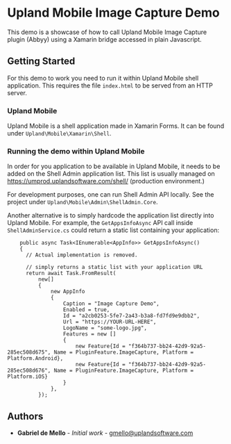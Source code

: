 # Upland Mobile Image Capture Demo

This demo is a showcase of how to call Upland Mobile Image Capture plugin (Abbyy) using a Xamarin bridge accessed in plain Javascript.

## Getting Started

For this demo to work you need to run it within Upland Mobile shell application. This requires the file `index.html` to be served from an HTTP server.

### Upland Mobile

Upland Mobile is a shell application made in Xamarin Forms. It can be found under `Upland\Mobile\Xamarin\Shell`.

### Running the demo within Upland Mobile

In order for you application to be available in Upland Mobile, it needs to be added on the Shell Admin application list. This list is usually managed on https://umprod.uplandsoftware.com/shell/ (production environment.)

For development purposes, one can run Shell Admin API locally. See the project under `Upland\Mobile\Admin\ShellAdmin.Core`. 

Another alternative is to simply hardcode the application list directly into Upland Mobile. For example, the `GetAppsInfoAsync` API call inside `ShellAdminService.cs` could return a static list containing your application:

```
    public async Task<IEnumerable<AppInfo>> GetAppsInfoAsync()
    {
      // Actual implementation is removed.

      // simply returns a static list with your application URL
      return await Task.FromResult(
          new[]
          {
              new AppInfo
              {
                  Caption = "Image Capture Demo",
                  Enabled = true,
                  Id = "a2cb0253-5fe7-2a43-b3a8-fd7fd9e9dbb2",
                  Url = "https://YOUR-URL-HERE",
                  LogoName = "some-logo.jpg",
                  Features = new []
                  {
                      new Feature{Id = "f364b737-bb24-42d9-92a5-285ec508d675", Name = PluginFeature.ImageCapture, Platform = Platform.Android},
                      new Feature{Id = "f364b737-bb24-42d9-92a5-285ec508d676", Name = PluginFeature.ImageCapture, Platform = Platform.iOS}
                  }
              },
          });
```

## Authors

* **Gabriel de Mello** - *Initial work* - gmello@uplandsoftware.com

